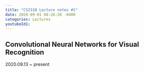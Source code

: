 ```yaml
---
title: "CS231N Lecture notes #1"
date: 2020-09-01 08:26:28 -0400
categories: Lectures
youtubeId1: 
---
```


## Convolutional Neural Networks for Visual Recognition
2020.09.13 ~ present


